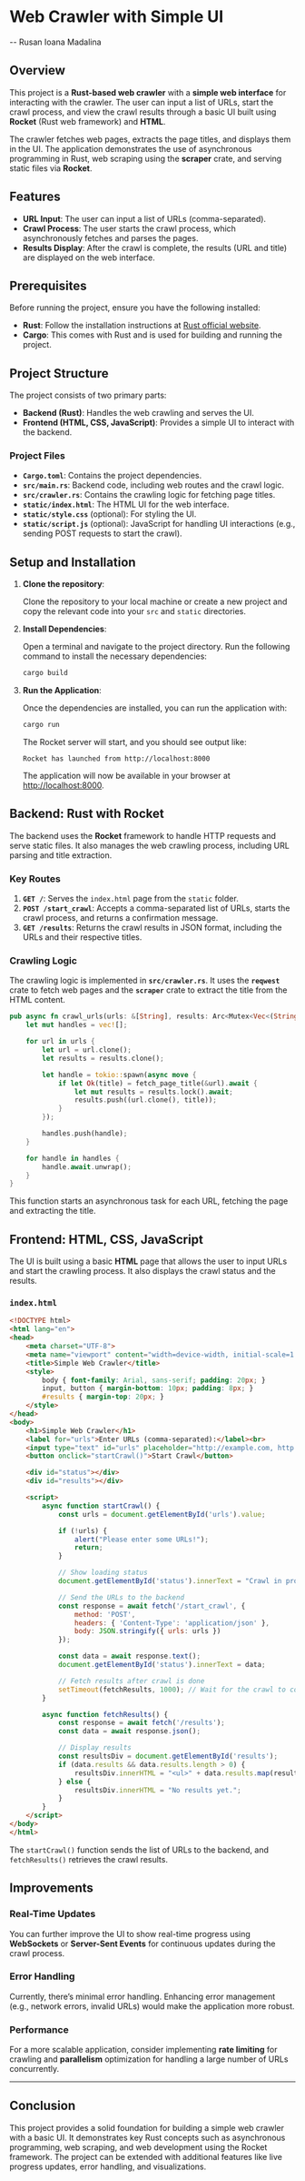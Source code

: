 
# Web Crawler with Simple UI

-- Rusan Ioana Madalina
## Overview

This project is a **Rust-based web crawler** with a **simple web interface** for interacting with the crawler. The user can input a list of URLs, start the crawl process, and view the crawl results through a basic UI built using **Rocket** (Rust web framework) and **HTML**.

The crawler fetches web pages, extracts the page titles, and displays them in the UI. The application demonstrates the use of asynchronous programming in Rust, web scraping using the **scraper** crate, and serving static files via **Rocket**.

## Features

- **URL Input**: The user can input a list of URLs (comma-separated).
- **Crawl Process**: The user starts the crawl process, which asynchronously fetches and parses the pages.
- **Results Display**: After the crawl is complete, the results (URL and title) are displayed on the web interface.

## Prerequisites

Before running the project, ensure you have the following installed:

- **Rust**: Follow the installation instructions at [Rust official website](https://www.rust-lang.org/learn/get-started).
- **Cargo**: This comes with Rust and is used for building and running the project.

## Project Structure

The project consists of two primary parts:

- **Backend (Rust)**: Handles the web crawling and serves the UI.
- **Frontend (HTML, CSS, JavaScript)**: Provides a simple UI to interact with the backend.

### Project Files

- **`Cargo.toml`**: Contains the project dependencies.
- **`src/main.rs`**: Backend code, including web routes and the crawl logic.
- **`src/crawler.rs`**: Contains the crawling logic for fetching page titles.
- **`static/index.html`**: The HTML UI for the web interface.
- **`static/style.css`** (optional): For styling the UI.
- **`static/script.js`** (optional): JavaScript for handling UI interactions (e.g., sending POST requests to start the crawl).

## Setup and Installation

1. **Clone the repository**:

   Clone the repository to your local machine or create a new project and copy the relevant code into your `src` and `static` directories.

2. **Install Dependencies**:

   Open a terminal and navigate to the project directory. Run the following command to install the necessary dependencies:

   ```sh
   cargo build
   ```

3. **Run the Application**:

   Once the dependencies are installed, you can run the application with:

   ```sh
   cargo run
   ```

   The Rocket server will start, and you should see output like:

   ```
   Rocket has launched from http://localhost:8000
   ```

   The application will now be available in your browser at [http://localhost:8000](http://localhost:8000).

## Backend: Rust with Rocket

The backend uses the **Rocket** framework to handle HTTP requests and serve static files. It also manages the web crawling process, including URL parsing and title extraction.

### Key Routes

1. **`GET /`**: Serves the `index.html` page from the `static` folder.
2. **`POST /start_crawl`**: Accepts a comma-separated list of URLs, starts the crawl process, and returns a confirmation message.
3. **`GET /results`**: Returns the crawl results in JSON format, including the URLs and their respective titles.

### Crawling Logic

The crawling logic is implemented in **`src/crawler.rs`**. It uses the **`reqwest`** crate to fetch web pages and the **`scraper`** crate to extract the title from the HTML content.

```rust
pub async fn crawl_urls(urls: &[String], results: Arc<Mutex<Vec<(String, String)>>>) {
    let mut handles = vec![];

    for url in urls {
        let url = url.clone();
        let results = results.clone();

        let handle = tokio::spawn(async move {
            if let Ok(title) = fetch_page_title(&url).await {
                let mut results = results.lock().await;
                results.push((url.clone(), title));
            }
        });

        handles.push(handle);
    }

    for handle in handles {
        handle.await.unwrap();
    }
}
```

This function starts an asynchronous task for each URL, fetching the page and extracting the title.

## Frontend: HTML, CSS, JavaScript

The UI is built using a basic **HTML** page that allows the user to input URLs and start the crawling process. It also displays the crawl status and the results.

### `index.html`

```html
<!DOCTYPE html>
<html lang="en">
<head>
    <meta charset="UTF-8">
    <meta name="viewport" content="width=device-width, initial-scale=1.0">
    <title>Simple Web Crawler</title>
    <style>
        body { font-family: Arial, sans-serif; padding: 20px; }
        input, button { margin-bottom: 10px; padding: 8px; }
        #results { margin-top: 20px; }
    </style>
</head>
<body>
    <h1>Simple Web Crawler</h1>
    <label for="urls">Enter URLs (comma-separated):</label><br>
    <input type="text" id="urls" placeholder="http://example.com, http://another-site.com"><br>
    <button onclick="startCrawl()">Start Crawl</button>

    <div id="status"></div>
    <div id="results"></div>

    <script>
        async function startCrawl() {
            const urls = document.getElementById('urls').value;

            if (!urls) {
                alert("Please enter some URLs!");
                return;
            }

            // Show loading status
            document.getElementById('status').innerText = "Crawl in progress...";

            // Send the URLs to the backend
            const response = await fetch('/start_crawl', {
                method: 'POST',
                headers: { 'Content-Type': 'application/json' },
                body: JSON.stringify({ urls: urls })
            });

            const data = await response.text();
            document.getElementById('status').innerText = data;

            // Fetch results after crawl is done
            setTimeout(fetchResults, 1000); // Wait for the crawl to complete
        }

        async function fetchResults() {
            const response = await fetch('/results');
            const data = await response.json();

            // Display results
            const resultsDiv = document.getElementById('results');
            if (data.results && data.results.length > 0) {
                resultsDiv.innerHTML = "<ul>" + data.results.map(result => `<li>${result.url}: ${result.title}</li>`).join('') + "</ul>";
            } else {
                resultsDiv.innerHTML = "No results yet.";
            }
        }
    </script>
</body>
</html>
```

The `startCrawl()` function sends the list of URLs to the backend, and `fetchResults()` retrieves the crawl results.

## Improvements

### Real-Time Updates

You can further improve the UI to show real-time progress using **WebSockets** or **Server-Sent Events** for continuous updates during the crawl process.

### Error Handling

Currently, there’s minimal error handling. Enhancing error management (e.g., network errors, invalid URLs) would make the application more robust.

### Performance

For a more scalable application, consider implementing **rate limiting** for crawling and **parallelism** optimization for handling a large number of URLs concurrently.

---

## Conclusion

This project provides a solid foundation for building a simple web crawler with a basic UI. It demonstrates key Rust concepts such as asynchronous programming, web scraping, and web development using the Rocket framework. The project can be extended with additional features like live progress updates, error handling, and visualizations.